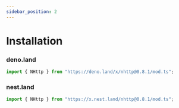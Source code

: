 ```yaml
---
sidebar_position: 2
---
```


# Installation
### deno.land
```js
import { NHttp } from "https://deno.land/x/nhttp@0.8.1/mod.ts";
```
### nest.land
```js
import { NHttp } from "https://x.nest.land/nhttp@0.8.1/mod.ts";
```
